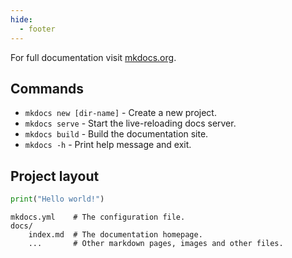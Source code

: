 ```yaml
---
hide:
  - footer
---
```


For full documentation visit [mkdocs.org](https://www.mkdocs.org).

## Commands

* `mkdocs new [dir-name]` - Create a new project.
* `mkdocs serve` - Start the live-reloading docs server.
* `mkdocs build` - Build the documentation site.
* `mkdocs -h` - Print help message and exit.

## Project layout

```python
print("Hello world!")
```

    mkdocs.yml    # The configuration file.
    docs/
        index.md  # The documentation homepage.
        ...       # Other markdown pages, images and other files.
